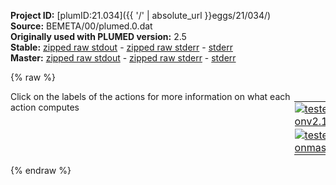 **Project ID:** [plumID:21.034]({{ '/' | absolute_url }}eggs/21/034/)  
**Source:** BEMETA/00/plumed.0.dat  
**Originally used with PLUMED version:** 2.5  
**Stable:** [zipped raw stdout](plumed.0.dat.plumed.stdout.txt.zip) - [zipped raw stderr](plumed.0.dat.plumed.stderr.txt.zip) - [stderr](plumed.0.dat.plumed.stderr)  
**Master:** [zipped raw stdout](plumed.0.dat.plumed_master.stdout.txt.zip) - [zipped raw stderr](plumed.0.dat.plumed_master.stderr.txt.zip) - [stderr](plumed.0.dat.plumed_master.stderr)  

{% raw %}
<div style="width: 100%; float:left">
<div style="width: 90%; float:left" id="value_details_data/BEMETA/00/plumed.0.dat"> Click on the labels of the actions for more information on what each action computes </div>
<div style="width: 10%; float:left"><table><tr><td style="padding:1px"><a href="plumed.0.dat.plumed.stderr"><img src="https://img.shields.io/badge/v2.10-passing-green.svg" alt="tested onv2.10" /></a></td></tr><tr><td style="padding:1px"><a href="plumed.0.dat.plumed_master.stderr"><img src="https://img.shields.io/badge/master-passing-green.svg" alt="tested onmaster" /></a></td></tr></table></div></div>
<pre style="width=97%;">
<span id="data/BEMETA/00/plumed.0.datplumed_be-common.dat_short"><span class="plumedtooltip" style="color:green">INCLUDE<span class="right">Includes an external input file, similar to #include in C preprocessor. <a href="https://www.plumed.org/doc-master/user-doc/html/_i_n_c_l_u_d_e.html">More details</a>. Show <a class="toggler" href='javascript:;' onclick='toggleDisplay("data/BEMETA/00/plumed.0.datplumed_be-common.dat");'>included file</a><i></i></span></span> <span class="plumedtooltip">FILE<span class="right">file to be included<i></i></span></span>=<a class="toggler" href='javascript:;' onclick='toggleDisplay("data/BEMETA/00/plumed.0.datplumed_be-common.dat");'>plumed_be-common.dat</a>
</span><span id="data/BEMETA/00/plumed.0.datplumed_be-common.dat_long" style="display:none;"><span style="color:blue" class="comment"># The command:
</span><span class="toggler" style="color:red" onclick='toggleDisplay("data/BEMETA/00/plumed.0.datplumed_be-common.dat")'># INCLUDE FILE=plumed_be-common.dat
</span><span style="color:blue" class="comment"># ensures PLUMED loads the contents of the file called plumed_be-common.dat</span>
<span style="color:blue" class="comment"># The contents of this file are shown below (click the red comment to hide them).</span>
<span style="display:none;" id="data/BEMETA/00/plumed.0.datplumed_be-common.dat">The INCLUDE action with label <b>plumed_be-common.dat</b> calculates something</span><span class="plumedtooltip" style="color:green">RANDOM_EXCHANGES<span class="right">Set random pattern for exchanges. <a href="https://www.plumed.org/doc-master/user-doc/html/_r_a_n_d_o_m__e_x_c_h_a_n_g_e_s.html" style="color:green">More details</a><i></i></span></span>
<br/><span style="display:none;" id="data/BEMETA/00/plumed.0.dat">The RANDOM_EXCHANGES action with label <b></b> calculates something</span><b name="data/BEMETA/00/plumed.0.datdih-000-01" onclick='showPath("data/BEMETA/00/plumed.0.dat","data/BEMETA/00/plumed.0.datdih-000-01","data/BEMETA/00/plumed.0.datdih-000-01","black")'>dih-000-01</b><span style="display:none;" id="data/BEMETA/00/plumed.0.datdih-000-01">The TORSION action with label <b>dih-000-01</b> calculates the following quantities:<table  align="center" frame="void" width="95%" cellpadding="5%"><tr><td width="5%"><b> Quantity </b>  </td><td width="5%"><b> Type </b>  </td><td><b> Description </b> </td></tr><tr><td width="5%">dih-000-01</td><td width="5%"><font color="black">scalar</font></td><td>the TORSION involving these atoms</td></tr></table></span>: <span class="plumedtooltip" style="color:green">TORSION<span class="right">Calculate a torsional angle. <a href="https://www.plumed.org/doc-master/user-doc/html/_t_o_r_s_i_o_n.html" style="color:green">More details</a><i></i></span></span> <span class="plumedtooltip">ATOMS<span class="right">the four atoms involved in the torsional angle<i></i></span></span>=1,5,22,24
<b name="data/BEMETA/00/plumed.0.datdih-001-00" onclick='showPath("data/BEMETA/00/plumed.0.dat","data/BEMETA/00/plumed.0.datdih-001-00","data/BEMETA/00/plumed.0.datdih-001-00","black")'>dih-001-00</b><span style="display:none;" id="data/BEMETA/00/plumed.0.datdih-001-00">The TORSION action with label <b>dih-001-00</b> calculates the following quantities:<table  align="center" frame="void" width="95%" cellpadding="5%"><tr><td width="5%"><b> Quantity </b>  </td><td width="5%"><b> Type </b>  </td><td><b> Description </b> </td></tr><tr><td width="5%">dih-001-00</td><td width="5%"><font color="black">scalar</font></td><td>the TORSION involving these atoms</td></tr></table></span>: <span class="plumedtooltip" style="color:green">TORSION<span class="right">Calculate a torsional angle. <a href="https://www.plumed.org/doc-master/user-doc/html/_t_o_r_s_i_o_n.html" style="color:green">More details</a><i></i></span></span> <span class="plumedtooltip">ATOMS<span class="right">the four atoms involved in the torsional angle<i></i></span></span>=22,24,26,43
<b name="data/BEMETA/00/plumed.0.datdih-001-01" onclick='showPath("data/BEMETA/00/plumed.0.dat","data/BEMETA/00/plumed.0.datdih-001-01","data/BEMETA/00/plumed.0.datdih-001-01","black")'>dih-001-01</b><span style="display:none;" id="data/BEMETA/00/plumed.0.datdih-001-01">The TORSION action with label <b>dih-001-01</b> calculates the following quantities:<table  align="center" frame="void" width="95%" cellpadding="5%"><tr><td width="5%"><b> Quantity </b>  </td><td width="5%"><b> Type </b>  </td><td><b> Description </b> </td></tr><tr><td width="5%">dih-001-01</td><td width="5%"><font color="black">scalar</font></td><td>the TORSION involving these atoms</td></tr></table></span>: <span class="plumedtooltip" style="color:green">TORSION<span class="right">Calculate a torsional angle. <a href="https://www.plumed.org/doc-master/user-doc/html/_t_o_r_s_i_o_n.html" style="color:green">More details</a><i></i></span></span> <span class="plumedtooltip">ATOMS<span class="right">the four atoms involved in the torsional angle<i></i></span></span>=24,26,43,45
<b name="data/BEMETA/00/plumed.0.datdih-002-00" onclick='showPath("data/BEMETA/00/plumed.0.dat","data/BEMETA/00/plumed.0.datdih-002-00","data/BEMETA/00/plumed.0.datdih-002-00","black")'>dih-002-00</b><span style="display:none;" id="data/BEMETA/00/plumed.0.datdih-002-00">The TORSION action with label <b>dih-002-00</b> calculates the following quantities:<table  align="center" frame="void" width="95%" cellpadding="5%"><tr><td width="5%"><b> Quantity </b>  </td><td width="5%"><b> Type </b>  </td><td><b> Description </b> </td></tr><tr><td width="5%">dih-002-00</td><td width="5%"><font color="black">scalar</font></td><td>the TORSION involving these atoms</td></tr></table></span>: <span class="plumedtooltip" style="color:green">TORSION<span class="right">Calculate a torsional angle. <a href="https://www.plumed.org/doc-master/user-doc/html/_t_o_r_s_i_o_n.html" style="color:green">More details</a><i></i></span></span> <span class="plumedtooltip">ATOMS<span class="right">the four atoms involved in the torsional angle<i></i></span></span>=43,45,47,55
<b name="data/BEMETA/00/plumed.0.datdih-002-01" onclick='showPath("data/BEMETA/00/plumed.0.dat","data/BEMETA/00/plumed.0.datdih-002-01","data/BEMETA/00/plumed.0.datdih-002-01","black")'>dih-002-01</b><span style="display:none;" id="data/BEMETA/00/plumed.0.datdih-002-01">The TORSION action with label <b>dih-002-01</b> calculates the following quantities:<table  align="center" frame="void" width="95%" cellpadding="5%"><tr><td width="5%"><b> Quantity </b>  </td><td width="5%"><b> Type </b>  </td><td><b> Description </b> </td></tr><tr><td width="5%">dih-002-01</td><td width="5%"><font color="black">scalar</font></td><td>the TORSION involving these atoms</td></tr></table></span>: <span class="plumedtooltip" style="color:green">TORSION<span class="right">Calculate a torsional angle. <a href="https://www.plumed.org/doc-master/user-doc/html/_t_o_r_s_i_o_n.html" style="color:green">More details</a><i></i></span></span> <span class="plumedtooltip">ATOMS<span class="right">the four atoms involved in the torsional angle<i></i></span></span>=45,47,55,57
<b name="data/BEMETA/00/plumed.0.datdih-003-00" onclick='showPath("data/BEMETA/00/plumed.0.dat","data/BEMETA/00/plumed.0.datdih-003-00","data/BEMETA/00/plumed.0.datdih-003-00","black")'>dih-003-00</b><span style="display:none;" id="data/BEMETA/00/plumed.0.datdih-003-00">The TORSION action with label <b>dih-003-00</b> calculates the following quantities:<table  align="center" frame="void" width="95%" cellpadding="5%"><tr><td width="5%"><b> Quantity </b>  </td><td width="5%"><b> Type </b>  </td><td><b> Description </b> </td></tr><tr><td width="5%">dih-003-00</td><td width="5%"><font color="black">scalar</font></td><td>the TORSION involving these atoms</td></tr></table></span>: <span class="plumedtooltip" style="color:green">TORSION<span class="right">Calculate a torsional angle. <a href="https://www.plumed.org/doc-master/user-doc/html/_t_o_r_s_i_o_n.html" style="color:green">More details</a><i></i></span></span> <span class="plumedtooltip">ATOMS<span class="right">the four atoms involved in the torsional angle<i></i></span></span>=55,57,61,69
<b name="data/BEMETA/00/plumed.0.datdih-003-01" onclick='showPath("data/BEMETA/00/plumed.0.dat","data/BEMETA/00/plumed.0.datdih-003-01","data/BEMETA/00/plumed.0.datdih-003-01","black")'>dih-003-01</b><span style="display:none;" id="data/BEMETA/00/plumed.0.datdih-003-01">The TORSION action with label <b>dih-003-01</b> calculates the following quantities:<table  align="center" frame="void" width="95%" cellpadding="5%"><tr><td width="5%"><b> Quantity </b>  </td><td width="5%"><b> Type </b>  </td><td><b> Description </b> </td></tr><tr><td width="5%">dih-003-01</td><td width="5%"><font color="black">scalar</font></td><td>the TORSION involving these atoms</td></tr></table></span>: <span class="plumedtooltip" style="color:green">TORSION<span class="right">Calculate a torsional angle. <a href="https://www.plumed.org/doc-master/user-doc/html/_t_o_r_s_i_o_n.html" style="color:green">More details</a><i></i></span></span> <span class="plumedtooltip">ATOMS<span class="right">the four atoms involved in the torsional angle<i></i></span></span>=57,61,69,71
<b name="data/BEMETA/00/plumed.0.datdih-004-00" onclick='showPath("data/BEMETA/00/plumed.0.dat","data/BEMETA/00/plumed.0.datdih-004-00","data/BEMETA/00/plumed.0.datdih-004-00","black")'>dih-004-00</b><span style="display:none;" id="data/BEMETA/00/plumed.0.datdih-004-00">The TORSION action with label <b>dih-004-00</b> calculates the following quantities:<table  align="center" frame="void" width="95%" cellpadding="5%"><tr><td width="5%"><b> Quantity </b>  </td><td width="5%"><b> Type </b>  </td><td><b> Description </b> </td></tr><tr><td width="5%">dih-004-00</td><td width="5%"><font color="black">scalar</font></td><td>the TORSION involving these atoms</td></tr></table></span>: <span class="plumedtooltip" style="color:green">TORSION<span class="right">Calculate a torsional angle. <a href="https://www.plumed.org/doc-master/user-doc/html/_t_o_r_s_i_o_n.html" style="color:green">More details</a><i></i></span></span> <span class="plumedtooltip">ATOMS<span class="right">the four atoms involved in the torsional angle<i></i></span></span>=69,71,73,84
<b name="data/BEMETA/00/plumed.0.datdih-004-01" onclick='showPath("data/BEMETA/00/plumed.0.dat","data/BEMETA/00/plumed.0.datdih-004-01","data/BEMETA/00/plumed.0.datdih-004-01","black")'>dih-004-01</b><span style="display:none;" id="data/BEMETA/00/plumed.0.datdih-004-01">The TORSION action with label <b>dih-004-01</b> calculates the following quantities:<table  align="center" frame="void" width="95%" cellpadding="5%"><tr><td width="5%"><b> Quantity </b>  </td><td width="5%"><b> Type </b>  </td><td><b> Description </b> </td></tr><tr><td width="5%">dih-004-01</td><td width="5%"><font color="black">scalar</font></td><td>the TORSION involving these atoms</td></tr></table></span>: <span class="plumedtooltip" style="color:green">TORSION<span class="right">Calculate a torsional angle. <a href="https://www.plumed.org/doc-master/user-doc/html/_t_o_r_s_i_o_n.html" style="color:green">More details</a><i></i></span></span> <span class="plumedtooltip">ATOMS<span class="right">the four atoms involved in the torsional angle<i></i></span></span>=71,73,84,86
<b name="data/BEMETA/00/plumed.0.datdih-005-00" onclick='showPath("data/BEMETA/00/plumed.0.dat","data/BEMETA/00/plumed.0.datdih-005-00","data/BEMETA/00/plumed.0.datdih-005-00","black")'>dih-005-00</b><span style="display:none;" id="data/BEMETA/00/plumed.0.datdih-005-00">The TORSION action with label <b>dih-005-00</b> calculates the following quantities:<table  align="center" frame="void" width="95%" cellpadding="5%"><tr><td width="5%"><b> Quantity </b>  </td><td width="5%"><b> Type </b>  </td><td><b> Description </b> </td></tr><tr><td width="5%">dih-005-00</td><td width="5%"><font color="black">scalar</font></td><td>the TORSION involving these atoms</td></tr></table></span>: <span class="plumedtooltip" style="color:green">TORSION<span class="right">Calculate a torsional angle. <a href="https://www.plumed.org/doc-master/user-doc/html/_t_o_r_s_i_o_n.html" style="color:green">More details</a><i></i></span></span> <span class="plumedtooltip">ATOMS<span class="right">the four atoms involved in the torsional angle<i></i></span></span>=84,86,88,98
<b name="data/BEMETA/00/plumed.0.datdih-005-01" onclick='showPath("data/BEMETA/00/plumed.0.dat","data/BEMETA/00/plumed.0.datdih-005-01","data/BEMETA/00/plumed.0.datdih-005-01","black")'>dih-005-01</b><span style="display:none;" id="data/BEMETA/00/plumed.0.datdih-005-01">The TORSION action with label <b>dih-005-01</b> calculates the following quantities:<table  align="center" frame="void" width="95%" cellpadding="5%"><tr><td width="5%"><b> Quantity </b>  </td><td width="5%"><b> Type </b>  </td><td><b> Description </b> </td></tr><tr><td width="5%">dih-005-01</td><td width="5%"><font color="black">scalar</font></td><td>the TORSION involving these atoms</td></tr></table></span>: <span class="plumedtooltip" style="color:green">TORSION<span class="right">Calculate a torsional angle. <a href="https://www.plumed.org/doc-master/user-doc/html/_t_o_r_s_i_o_n.html" style="color:green">More details</a><i></i></span></span> <span class="plumedtooltip">ATOMS<span class="right">the four atoms involved in the torsional angle<i></i></span></span>=86,88,98,100
<b name="data/BEMETA/00/plumed.0.datdih-006-00" onclick='showPath("data/BEMETA/00/plumed.0.dat","data/BEMETA/00/plumed.0.datdih-006-00","data/BEMETA/00/plumed.0.datdih-006-00","black")'>dih-006-00</b><span style="display:none;" id="data/BEMETA/00/plumed.0.datdih-006-00">The TORSION action with label <b>dih-006-00</b> calculates the following quantities:<table  align="center" frame="void" width="95%" cellpadding="5%"><tr><td width="5%"><b> Quantity </b>  </td><td width="5%"><b> Type </b>  </td><td><b> Description </b> </td></tr><tr><td width="5%">dih-006-00</td><td width="5%"><font color="black">scalar</font></td><td>the TORSION involving these atoms</td></tr></table></span>: <span class="plumedtooltip" style="color:green">TORSION<span class="right">Calculate a torsional angle. <a href="https://www.plumed.org/doc-master/user-doc/html/_t_o_r_s_i_o_n.html" style="color:green">More details</a><i></i></span></span> <span class="plumedtooltip">ATOMS<span class="right">the four atoms involved in the torsional angle<i></i></span></span>=98,100,102,105
<b name="data/BEMETA/00/plumed.0.datdih-006-01" onclick='showPath("data/BEMETA/00/plumed.0.dat","data/BEMETA/00/plumed.0.datdih-006-01","data/BEMETA/00/plumed.0.datdih-006-01","black")'>dih-006-01</b><span style="display:none;" id="data/BEMETA/00/plumed.0.datdih-006-01">The TORSION action with label <b>dih-006-01</b> calculates the following quantities:<table  align="center" frame="void" width="95%" cellpadding="5%"><tr><td width="5%"><b> Quantity </b>  </td><td width="5%"><b> Type </b>  </td><td><b> Description </b> </td></tr><tr><td width="5%">dih-006-01</td><td width="5%"><font color="black">scalar</font></td><td>the TORSION involving these atoms</td></tr></table></span>: <span class="plumedtooltip" style="color:green">TORSION<span class="right">Calculate a torsional angle. <a href="https://www.plumed.org/doc-master/user-doc/html/_t_o_r_s_i_o_n.html" style="color:green">More details</a><i></i></span></span> <span class="plumedtooltip">ATOMS<span class="right">the four atoms involved in the torsional angle<i></i></span></span>=100,102,105,107
<b name="data/BEMETA/00/plumed.0.datdih-007-00" onclick='showPath("data/BEMETA/00/plumed.0.dat","data/BEMETA/00/plumed.0.datdih-007-00","data/BEMETA/00/plumed.0.datdih-007-00","black")'>dih-007-00</b><span style="display:none;" id="data/BEMETA/00/plumed.0.datdih-007-00">The TORSION action with label <b>dih-007-00</b> calculates the following quantities:<table  align="center" frame="void" width="95%" cellpadding="5%"><tr><td width="5%"><b> Quantity </b>  </td><td width="5%"><b> Type </b>  </td><td><b> Description </b> </td></tr><tr><td width="5%">dih-007-00</td><td width="5%"><font color="black">scalar</font></td><td>the TORSION involving these atoms</td></tr></table></span>: <span class="plumedtooltip" style="color:green">TORSION<span class="right">Calculate a torsional angle. <a href="https://www.plumed.org/doc-master/user-doc/html/_t_o_r_s_i_o_n.html" style="color:green">More details</a><i></i></span></span> <span class="plumedtooltip">ATOMS<span class="right">the four atoms involved in the torsional angle<i></i></span></span>=105,107,109,119
<b name="data/BEMETA/00/plumed.0.datdih-007-01" onclick='showPath("data/BEMETA/00/plumed.0.dat","data/BEMETA/00/plumed.0.datdih-007-01","data/BEMETA/00/plumed.0.datdih-007-01","black")'>dih-007-01</b><span style="display:none;" id="data/BEMETA/00/plumed.0.datdih-007-01">The TORSION action with label <b>dih-007-01</b> calculates the following quantities:<table  align="center" frame="void" width="95%" cellpadding="5%"><tr><td width="5%"><b> Quantity </b>  </td><td width="5%"><b> Type </b>  </td><td><b> Description </b> </td></tr><tr><td width="5%">dih-007-01</td><td width="5%"><font color="black">scalar</font></td><td>the TORSION involving these atoms</td></tr></table></span>: <span class="plumedtooltip" style="color:green">TORSION<span class="right">Calculate a torsional angle. <a href="https://www.plumed.org/doc-master/user-doc/html/_t_o_r_s_i_o_n.html" style="color:green">More details</a><i></i></span></span> <span class="plumedtooltip">ATOMS<span class="right">the four atoms involved in the torsional angle<i></i></span></span>=107,109,119,121
<b name="data/BEMETA/00/plumed.0.datdih-008-00" onclick='showPath("data/BEMETA/00/plumed.0.dat","data/BEMETA/00/plumed.0.datdih-008-00","data/BEMETA/00/plumed.0.datdih-008-00","black")'>dih-008-00</b><span style="display:none;" id="data/BEMETA/00/plumed.0.datdih-008-00">The TORSION action with label <b>dih-008-00</b> calculates the following quantities:<table  align="center" frame="void" width="95%" cellpadding="5%"><tr><td width="5%"><b> Quantity </b>  </td><td width="5%"><b> Type </b>  </td><td><b> Description </b> </td></tr><tr><td width="5%">dih-008-00</td><td width="5%"><font color="black">scalar</font></td><td>the TORSION involving these atoms</td></tr></table></span>: <span class="plumedtooltip" style="color:green">TORSION<span class="right">Calculate a torsional angle. <a href="https://www.plumed.org/doc-master/user-doc/html/_t_o_r_s_i_o_n.html" style="color:green">More details</a><i></i></span></span> <span class="plumedtooltip">ATOMS<span class="right">the four atoms involved in the torsional angle<i></i></span></span>=119,121,123,143
<b name="data/BEMETA/00/plumed.0.datdih-008-01" onclick='showPath("data/BEMETA/00/plumed.0.dat","data/BEMETA/00/plumed.0.datdih-008-01","data/BEMETA/00/plumed.0.datdih-008-01","black")'>dih-008-01</b><span style="display:none;" id="data/BEMETA/00/plumed.0.datdih-008-01">The TORSION action with label <b>dih-008-01</b> calculates the following quantities:<table  align="center" frame="void" width="95%" cellpadding="5%"><tr><td width="5%"><b> Quantity </b>  </td><td width="5%"><b> Type </b>  </td><td><b> Description </b> </td></tr><tr><td width="5%">dih-008-01</td><td width="5%"><font color="black">scalar</font></td><td>the TORSION involving these atoms</td></tr></table></span>: <span class="plumedtooltip" style="color:green">TORSION<span class="right">Calculate a torsional angle. <a href="https://www.plumed.org/doc-master/user-doc/html/_t_o_r_s_i_o_n.html" style="color:green">More details</a><i></i></span></span> <span class="plumedtooltip">ATOMS<span class="right">the four atoms involved in the torsional angle<i></i></span></span>=121,123,143,145
<b name="data/BEMETA/00/plumed.0.datdih-009-00" onclick='showPath("data/BEMETA/00/plumed.0.dat","data/BEMETA/00/plumed.0.datdih-009-00","data/BEMETA/00/plumed.0.datdih-009-00","black")'>dih-009-00</b><span style="display:none;" id="data/BEMETA/00/plumed.0.datdih-009-00">The TORSION action with label <b>dih-009-00</b> calculates the following quantities:<table  align="center" frame="void" width="95%" cellpadding="5%"><tr><td width="5%"><b> Quantity </b>  </td><td width="5%"><b> Type </b>  </td><td><b> Description </b> </td></tr><tr><td width="5%">dih-009-00</td><td width="5%"><font color="black">scalar</font></td><td>the TORSION involving these atoms</td></tr></table></span>: <span class="plumedtooltip" style="color:green">TORSION<span class="right">Calculate a torsional angle. <a href="https://www.plumed.org/doc-master/user-doc/html/_t_o_r_s_i_o_n.html" style="color:green">More details</a><i></i></span></span> <span class="plumedtooltip">ATOMS<span class="right">the four atoms involved in the torsional angle<i></i></span></span>=143,145,147,164


<span class="plumedtooltip" style="color:green">PRINT<span class="right">Print quantities to a file. <a href="https://www.plumed.org/doc-master/user-doc/html/_p_r_i_n_t.html" style="color:green">More details</a><i></i></span></span> <span class="plumedtooltip">STRIDE<span class="right"> the frequency with which the quantities of interest should be output<i></i></span></span>=250 <span class="plumedtooltip">ARG<span class="right">the labels of the values that you would like to print to the file<i></i></span></span>=<b name="data/BEMETA/00/plumed.0.datdih-000-01">dih-000-01</b>,<b name="data/BEMETA/00/plumed.0.datdih-001-00">dih-001-00</b>,<b name="data/BEMETA/00/plumed.0.datdih-001-01">dih-001-01</b>,<b name="data/BEMETA/00/plumed.0.datdih-002-00">dih-002-00</b>,<b name="data/BEMETA/00/plumed.0.datdih-002-01">dih-002-01</b>,<b name="data/BEMETA/00/plumed.0.datdih-003-00">dih-003-00</b>,<b name="data/BEMETA/00/plumed.0.datdih-003-01">dih-003-01</b>,<b name="data/BEMETA/00/plumed.0.datdih-004-00">dih-004-00</b>,<b name="data/BEMETA/00/plumed.0.datdih-004-01">dih-004-01</b>,<b name="data/BEMETA/00/plumed.0.datdih-005-00">dih-005-00</b>,<b name="data/BEMETA/00/plumed.0.datdih-005-01">dih-005-01</b>,<b name="data/BEMETA/00/plumed.0.datdih-006-00">dih-006-00</b>,<b name="data/BEMETA/00/plumed.0.datdih-006-01">dih-006-01</b>,<b name="data/BEMETA/00/plumed.0.datdih-007-00">dih-007-00</b>,<b name="data/BEMETA/00/plumed.0.datdih-007-01">dih-007-01</b>,<b name="data/BEMETA/00/plumed.0.datdih-008-00">dih-008-00</b>,<b name="data/BEMETA/00/plumed.0.datdih-008-01">dih-008-01</b>,<b name="data/BEMETA/00/plumed.0.datdih-009-00">dih-009-00</b> <span class="plumedtooltip">FILE<span class="right">the name of the file on which to output these quantities<i></i></span></span>=COLVAR

<span style="color:blue"># --- End of included input --- </span></span><br/><br/><span class="plumedtooltip" style="color:green">METAD<span class="right">Used to performed metadynamics on one or more collective variables. <a href="https://www.plumed.org/doc-master/user-doc/html/_m_e_t_a_d.html" style="color:green">More details</a><i></i></span></span> <span class="plumedtooltip">ARG<span class="right">the labels of the scalars on which the bias will act<i></i></span></span>=<b name="data/BEMETA/00/plumed.0.datdih-000-01">dih-000-01</b> <span class="plumedtooltip">PACE<span class="right">the frequency for hill addition<i></i></span></span>=500 <span class="plumedtooltip">HEIGHT<span class="right">the heights of the Gaussian hills<i></i></span></span>=0.8 <span class="plumedtooltip">SIGMA<span class="right">the widths of the Gaussian hills<i></i></span></span>=0.25 <span class="plumedtooltip">GRID_MIN<span class="right">the lower bounds for the grid<i></i></span></span>=-pi <span class="plumedtooltip">GRID_MAX<span class="right">the upper bounds for the grid<i></i></span></span>=pi <span class="plumedtooltip">BIASFACTOR<span class="right">use well tempered metadynamics and use this bias factor<i></i></span></span>=10.0 <span class="plumedtooltip">TEMP<span class="right">the system temperature - this is only needed if you are doing well-tempered metadynamics<i></i></span></span>=340

<span class="plumedtooltip" style="color:green">ENDPLUMED<span class="right">Terminate plumed input. <a href="https://www.plumed.org/doc-master/user-doc/html/_e_n_d_p_l_u_m_e_d.html" style="color:green">More details</a><i></i></span></span><span style="color:blue" class="comment">
</span></pre>
{% endraw %}
